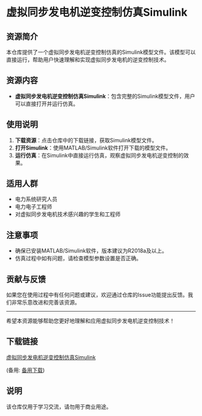 # 虚拟同步发电机逆变控制仿真Simulink

## 资源简介

本仓库提供了一个虚拟同步发电机逆变控制仿真的Simulink模型文件。该模型可以直接运行，帮助用户快速理解和实现虚拟同步发电机的逆变控制技术。

## 资源内容

- **虚拟同步发电机逆变控制仿真Simulink**：包含完整的Simulink模型文件，用户可以直接打开并运行仿真。

## 使用说明

1. **下载资源**：点击仓库中的下载链接，获取Simulink模型文件。
2. **打开Simulink**：使用MATLAB/Simulink软件打开下载的模型文件。
3. **运行仿真**：在Simulink中直接运行仿真，观察虚拟同步发电机逆变控制的效果。

## 适用人群

- 电力系统研究人员
- 电力电子工程师
- 对虚拟同步发电机技术感兴趣的学生和工程师

## 注意事项

- 确保已安装MATLAB/Simulink软件，版本建议为R2018a及以上。
- 仿真过程中如有问题，请检查模型参数设置是否正确。

## 贡献与反馈

如果您在使用过程中有任何问题或建议，欢迎通过仓库的Issue功能提出反馈。我们非常乐意改进和完善该资源。

---

希望本资源能够帮助您更好地理解和应用虚拟同步发电机逆变控制技术！

## 下载链接
[虚拟同步发电机逆变控制仿真Simulink](https://pan.quark.cn/s/a6716b4df0ea) 

(备用: [备用下载](https://pan.baidu.com/s/1QV4d22ulB5c9BHDe9ZXGLg?pwd=1234))

## 说明

该仓库仅用于学习交流，请勿用于商业用途。
